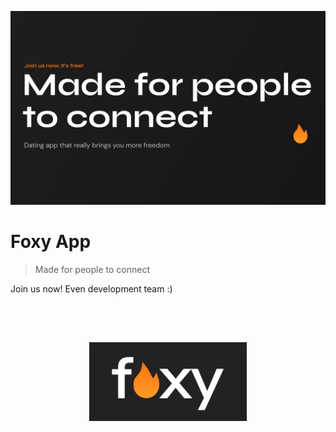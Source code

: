 <p align="center">
  <img src="https://github.com/foxy-core/.github/raw/main/assets/splash.jpg?raw=true" alt="Splash">
</p>



# Foxy App

> Made for people to connect

Join us now! Even development team :)


<p align="center">
  <img src="https://github.com/foxy-core/.github/raw/main/assets/logo.png?raw=true" alt="Foxy Logo" style="transform:scale(0.5)"/>
</p>